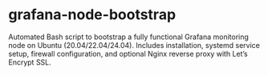# grafana-node-bootstrap
Automated Bash script to bootstrap a fully functional Grafana monitoring node on Ubuntu (20.04/22.04/24.04). Includes installation, systemd service setup, firewall configuration, and optional Nginx reverse proxy with Let’s Encrypt SSL.

